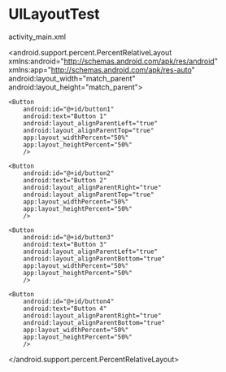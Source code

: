 # UILayoutTest
activity_main.xml
<?xml version="1.0" encoding="utf-8"?>
<android.support.percent.PercentRelativeLayout
    xmlns:android="http://schemas.android.com/apk/res/android"
    xmlns:app="http://schemas.android.com/apk/res-auto"
    android:layout_width="match_parent"
    android:layout_height="match_parent">

    <Button
        android:id="@+id/button1"
        android:text="Button 1"
        android:layout_alignParentLeft="true"
        android:layout_alignParentTop="true"
        app:layout_widthPercent="50%"
        app:layout_heightPercent="50%"
        />

    <Button
        android:id="@+id/button2"
        android:text="Button 2"
        android:layout_alignParentRight="true"
        android:layout_alignParentTop="true"
        app:layout_widthPercent="50%"
        app:layout_heightPercent="50%"
        />

    <Button
        android:id="@+id/button3"
        android:text="Button 3"
        android:layout_alignParentLeft="true"
        android:layout_alignParentBottom="true"
        app:layout_widthPercent="50%"
        app:layout_heightPercent="50%"
        />

    <Button
        android:id="@+id/button4"
        android:text="Button 4"
        android:layout_alignParentRight="true"
        android:layout_alignParentBottom="true"
        app:layout_widthPercent="50%"
        app:layout_heightPercent="50%"
        />

</android.support.percent.PercentRelativeLayout>

